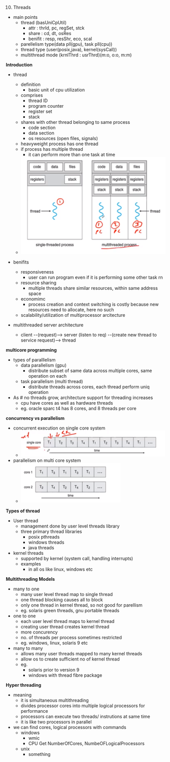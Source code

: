 10. Threads

- main points
	- thread (basUniCpUtil)
		- attr : thrId, pc, regSet, stck
		- share : cd, dt, osRes
		- benifit : resp, resShr, eco, scal
	- parellelism type(data pll(gpu), task pll(cpu))
	- thread type (user(posix,java), kernel(sysCall))
	- multithread mode (krnlThrd : usrThrd)(m:o, o:o, m:m)


**Introduction**

- thread
	- definition
		- basic unit of cpu utilization
	- comprises
		- thread ID
		- program counter	
		- register set
		- stack
	- shares with other thread belonging to same process
		- code section
		- data section
		- os resources (open files, signals)
	- heavyweight process has one thread
	- if process has multiple thread
		- it can perform more than one task at time
	- ![afad66920115fd30fd37cc559a9a52bb.png](../_resources/f49f5b470cbf49efaabca09914549888.png)

- benifits
	- responsiveness
		- user can run program even if it is performing some other task rn
	- resource sharing
		- multiple threads share similar resources, within same address space
	- economimc
		- process creation and context switching is costly because new resources need to allocate, here no such
	- scalability/utilization of multiprocessor arcitecture

- multithreaded server architecture
	- client --(request)--> server (listen to req) --(create new thread to service request)--> thread



**multicore programming**
- types of paralllelism
	- data parallelism (gpu)
		- distribute subset of same data across multiple cores, same operation on each
	- task parallelism (multi thread)
		- distribute threads across cores, each thread perform uniq operation
- As # no threads grow, architecture support for threading increases
	- cpu have cores as well as hardware threads
	- eg. oracle sparc t4 has 8 cores, and 8 threads per core


**concurrency vs parallelism**
- concurrent execution on single core system
	- ![39e85369ba931aa56b8e79c2e181257b.png](../_resources/77e51cd3be134749ba3b3701a68f5e56.png)
- parallelism on multi core system
	- ![edf894fad46c6c7bcfbaebbdf3831eb9.png](../_resources/0ffdb5bea60b408aa567f1bd85aa8579.png)





**Types of thread**
- User thread
	- management done by user level threads library
	- three primary thread libraries
		- posix pthreads
		- windows threads
		- java threads
- kernel threads
	- supported by kernel (system call, handling interrupts)
	- examples
		- in all os like linux, windows etc




**Multithreading Models**
- many to one
	- many user level thread map to single thread
	- one thread blocking causes all to block
	- only one thread in kernel thread, so not good for parellism
	- eg. solaris green threads, gnu portable threads
- one to one
	- each user level thread maps to kernel thread
	- creating user thread creates kernel thread
	- more concurency
	- no. of threads per process sometimes restricted
	- eg. windows, linux, solaris 9 etc
- many to many
	- allows many user threads mapped to many kernel threads
	- allow os to create sufficient no of kernel thread
	- eg. 
		- solaris prior to version 9
		- windows with thread fibre package





**Hyper threading**

- meaning
	- it is simultaneous multithreading
	- divides processor cores into multiple logical processors for performance
	- processors can execute two threads/ instrutions at  same time
	- it is like two processors in parallel
- we can find cores, logical processors with commands
	- windows
		- wmic
		- CPU Get NumberOfCores, NumbeOFLogicalProcessors
	- unix
		- something






